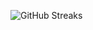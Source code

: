 ![GitHub Streaks](https://github-streaks-mqc9.onrender.com/streak/happilli/image?theme=midnight&cache_bust=1743097291&lang=ja)
